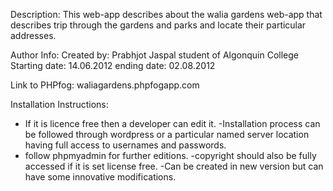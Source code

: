Description:
This  web-app describes about the walia gardens web-app that describes trip through the gardens and parks and locate their particular addresses.


Author Info:
Created by: Prabhjot Jaspal
student  of Algonquin College
Starting date: 14.06.2012
ending date: 02.08.2012


Link to PHPfog:
waliagardens.phpfogapp.com


Installation Instructions:
- If it is licence free then a developer can edit it.
-Installation process can be followed through wordpress or a particular named server location having full access to usernames and passwords.
- follow phpmyadmin for further editions.
-copyright should also be fully accessed  if it is set license free.
-Can be created in new version but can have some innovative modifications.
